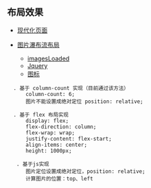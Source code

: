 ## 布局效果

+ [现代化页面](./modern.html)
  
+ [图片瀑布流布局](./image-cassade.html)
  + [imagesLoaded](https://imagesloaded.desandro.com/)
  + [Jquery](https://jquery.com/download/)
  + [图标](https://www.remixicon.cn/ )

```
  . 基于 column-count 实现（目前通过该方法）
      column-count: 6;
      图片不能设置成绝对定位 position: relative;

  . 基于 flex 布局实现
      display: flex;
      flex-direction: column;
      flex-wrap: wrap;
      justify-content: flex-start;
      align-items: center;
      height: 1000px;

   . 基于js实现
      图片定位设置成绝对定位，position: relative;
      计算图片的位置：top、left
```